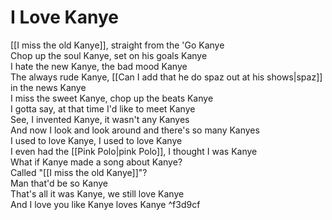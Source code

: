 # I Love Kanye

[[I miss the old Kanye]], straight from the 'Go Kanye  
Chop up the soul Kanye, set on his goals Kanye  
I hate the new Kanye, the bad mood Kanye  
The always rude Kanye, [[Can I add that he do spaz out at his shows|spaz]] in the news Kanye  
I miss the sweet Kanye, chop up the beats Kanye  
I gotta say, at that time I'd like to meet Kanye  
See, I invented Kanye, it wasn't any Kanyes  
And now I look and look around and there's so many Kanyes  
I used to love Kanye, I used to love Kanye  
I even had the [[Pink Polo|pink Polo]], I thought I was Kanye  
What if Kanye made a song about Kanye?  
Called "[[I miss the old Kanye]]"?  
Man that'd be so Kanye  
That's all it was Kanye, we still love Kanye  
And I love you like Kanye loves Kanye ^f3d9cf
